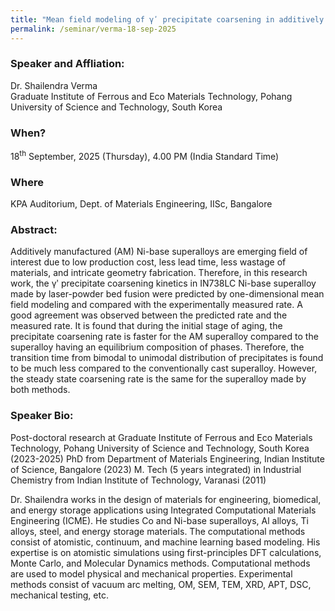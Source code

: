 ```yaml
---
title: "Mean field modeling of γʹ precipitate coarsening in additively manufactured Ni-base superalloy (18/09/25)"
permalink: /seminar/verma-18-sep-2025
---
```

### Speaker and Affliation:
Dr. Shailendra Verma<br>
 Graduate Institute of Ferrous and Eco Materials   Technology, Pohang University of Science and                    Technology, South Korea

### When?
18<sup>th</sup> September, 2025 (Thursday), 4.00 PM (India Standard Time)

### Where
KPA Auditorium, Dept. of Materials Engineering, IISc, Bangalore

### Abstract:  
Additively manufactured (AM) Ni-base superalloys are emerging field of interest due to low production cost, less lead time, less wastage of materials, and intricate geometry fabrication. Therefore, in this research work, the γʹ precipitate coarsening kinetics in IN738LC Ni-base superalloy made by laser-powder bed fusion were predicted by one-dimensional mean field modeling and compared with the experimentally measured rate. A good agreement was observed between the predicted rate and the measured rate. It is found that during the initial stage of aging, the precipitate coarsening rate is faster for the AM superalloy compared to the superalloy having an equilibrium composition of phases. Therefore, the transition time from bimodal to unimodal distribution of precipitates is found to be much less compared to the conventionally cast superalloy. However, the steady state coarsening rate is the same for the superalloy made by both methods.


### Speaker Bio:
 
Post-doctoral research at Graduate Institute of Ferrous and Eco Materials Technology, Pohang University of Science and Technology, South Korea (2023-2025)
PhD from Department of Materials Engineering, Indian Institute of Science, Bangalore (2023)
M. Tech (5 years integrated) in Industrial Chemistry from Indian Institute of Technology, Varanasi (2011)

Dr. Shailendra works in the design of materials for engineering, biomedical, and energy storage applications using Integrated Computational Materials Engineering (ICME). He studies Co and Ni-base superalloys, Al alloys, Ti alloys, steel, and energy storage materials. The computational methods consist of atomistic, continuum, and machine learning based modeling. His expertise is on atomistic simulations using first-principles DFT calculations, Monte Carlo, and Molecular Dynamics methods. Computational methods are used to model physical and mechanical properties. Experimental methods consist of vacuum arc melting, OM, SEM, TEM, XRD, APT, DSC, mechanical testing, etc. 